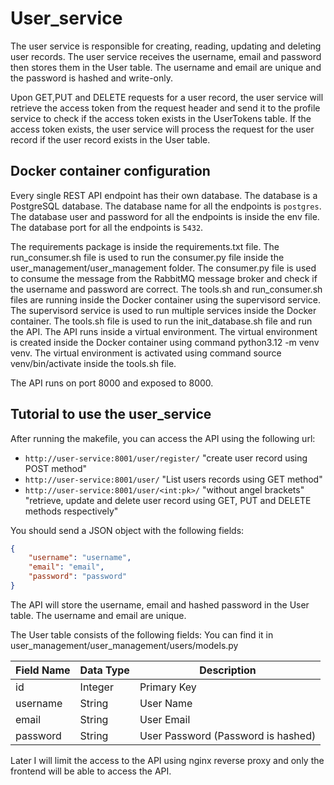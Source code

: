 # User_service

The user service is responsible for creating, reading, updating and deleting user records. The user service receives the username, email and password then stores them in the User table. The username and email are unique and the password is hashed and write-only.

Upon GET,PUT and DELETE requests for a user record, the user service will retrieve the access token from the request header and send it to the profile service to check if the access token exists in the UserTokens table. If the access token exists, the user service will process the request for the user record if the user record exists in the User table.

## Docker container configuration

Every single REST API endpoint has their own database. The database is a PostgreSQL database. The database name for all the endpoints is `postgres`. The database user and password for all the endpoints is inside the env file. The database port for all the endpoints is `5432`.

The requirements package is inside the requirements.txt file.
The run_consumer.sh file is used to run the consumer.py file inside the user_management/user_management folder. The consumer.py file is used to consume the message from the RabbitMQ message broker and check if the username and password are correct.
The tools.sh and run_consumer.sh files are running inside the Docker container using the supervisord service. The supervisord service is used to run multiple services inside the Docker container.
The tools.sh file is used to run the init_database.sh file and run the API.
The API runs inside a virtual environment. The virtual environment is created inside the Docker container using command python3.12 -m venv venv. The virtual environment is activated using command source venv/bin/activate inside the tools.sh file.

The API runs on port 8000 and exposed to 8000.

## Tutorial to use the user_service

After running the makefile, you can access the API using the following url:

- `http://user-service:8001/user/register/` "create user record using POST method"
- `http://user-service:8001/user/` "List users records using GET method"
- `http://user-service:8001/user/<int:pk>/` "without angel brackets" "retrieve, update and delete user record using GET, PUT and DELETE methods respectively"

You should send a JSON object with the following fields:

```JSON
{
    "username": "username",
    "email": "email",
    "password": "password"
}
```

The API will store the username, email and hashed password in the User table.
The username and email are unique.

The User table consists of the following fields:
You can find it in user_management/user_management/users/models.py

| Field Name | Data Type | Description                        |
| ---------- | --------- | ---------------------------------- |
| id         | Integer   | Primary Key                        |
| username   | String    | User Name                          |
| email      | String    | User Email                         |
| password   | String    | User Password (Password is hashed) |

Later I will limit the access to the API using nginx reverse proxy and only the frontend will be able to access the API.
